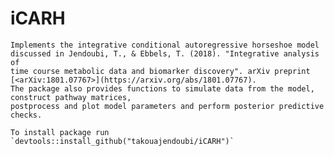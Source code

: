 # iCARH
    Implements the integrative conditional autoregressive horseshoe model 
    discussed in Jendoubi, T., & Ebbels, T. (2018). "Integrative analysis of 
    time course metabolic data and biomarker discovery". arXiv preprint [<arXiv:1801.07767>](https://arxiv.org/abs/1801.07767).
    The package also provides functions to simulate data from the model, construct pathway matrices,
    postprocess and plot model parameters and perform posterior predictive checks.
    
    To install package run `devtools::install_github("takouajendoubi/iCARH")`
